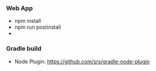 ### Web App ###
* npm install
* npm run postinstall 
* 

### Gradle build ###
* Node Plugin: https://github.com/srs/gradle-node-plugin


